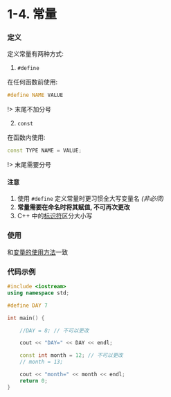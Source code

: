 # 1-4. 常量

### 定义

定义常量有两种方式:

1. `#define`

在任何函数前使用:

```cpp
#define NAME VALUE
```

!> 末尾不加分号

2. `const`

在函数内使用:

```cpp
const TYPE NAME = VALUE;
```

!> 末尾需要分号

#### 注意

1. 使用 `#define` 定义常量时更习惯全大写变量名 *(非必须)*
2. **常量需要在命名时将其赋值, 不可再次更改**
3. C++ 中的[标识符](1-5.md#命名规则)区分大小写

### 使用

和[变量的使用方法](1-3.md#使用)一致

### 代码示例

```cpp
#include <iostream>
using namespace std;

#define DAY 7

int main() {

	//DAY = 8; // 不可以更改

	cout << "DAY=" << DAY << endl;

	const int month = 12; // 不可以更改
	// month = 13;

	cout << "month=" << month << endl;
	return 0;
}
```